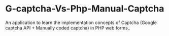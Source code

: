 # G-captcha-Vs-Php-Manual-Captcha
An application to learn the implementation concepts of Captcha (Google captcha API + Manually coded captcha) in PHP web forms.. 
